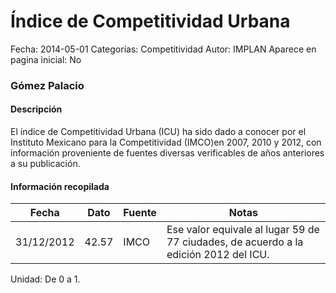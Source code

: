Índice de Competitividad Urbana
=====

Fecha: 2014-05-01
Categorías: Competitividad
Autor: IMPLAN
Aparece en pagina inicial: No

### Gómez Palacio

#### Descripción

El índice de Competitividad Urbana (ICU) ha sido dado a conocer por el Instituto Mexicano para la Competitividad (IMCO)en 2007, 2010 y 2012, con información proveniente de fuentes diversas verificables de años anteriores a su publicación.

<!-- break -->

#### Información recopilada

<table class="table table-hover table-bordered matriz">
  <thead>
    <tr><th>Fecha</th><th>Dato</th><th>Fuente</th><th>Notas</th></tr>
  </thead>
  <tbody>
    <tr><td class="centrado">31/12/2012</td><td class="derecha">42.57</td><td>IMCO</td><td>Ese valor equivale al lugar 59 de 77 ciudades, de acuerdo a la edición 2012 del ICU.</td></tr>
  </tbody>
</table>

Unidad: De 0 a 1.
